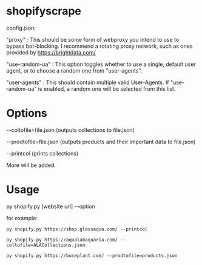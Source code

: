 # shopifyscrape
config.json:

"proxy" : This should be some form of webproxy you intend to use to bypass bot-blocking. I recommend a rotating proxy network, such as ones provided by https://brightdata.com/

"use-random-ua" : This option toggles whether to use a single, default user agent, or to choose a random one from "user-agents".

"user-agents" : This should contain multiple valid User-Agents. If "use-random-ua" is enabled, a random one will be selected from this list.

# Options
--coltofile=file.json (outputs collections to file.json)

--prodtofile=file.json (outputs products and their important data to file.json)

--printcol (prints collections)

More will be added.
# Usage
py shopify.py [website url] --option

for example:
```
py shopify.py https://shop.glassaqua.com/ --printcol
```
```
py shopify.py https://aqualabaquaria.com/ --coltofile=ALACollections.json
```
```
py shopify.py https://buceplant.com/ --prodtofile=products.json
```



